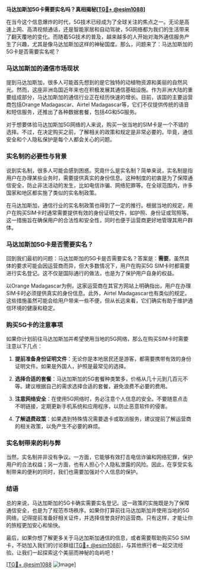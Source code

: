 **马达加斯加5G卡需要实名吗？真相揭秘[[TG💪+ @esim1088](https://t.me/s/esim1088)]**

在当今这个信息爆炸的时代，5G技术已经成为了全球关注的焦点之一。无论是高速上网、高清视频通话，还是智能家居和自动驾驶，5G网络都为我们的生活带来了翻天覆地的变化。而随着5G技术的普及，越来越多的人开始对海外通信服务产生了兴趣，尤其是像马达加斯加这样的神秘国度。那么，问题来了：马达加斯加的5G卡是否需要实名呢？

### 马达加斯加的通信市场现状

提到马达加斯加，很多人可能首先想到的是它独特的动植物资源和美丽的自然风光。然而，这座非洲岛国近年来也在积极发展其通信基础设施。作为非洲大陆的重要组成部分，马达加斯加的通信行业正在经历快速的增长。目前，该国的主要运营商包括Orange Madagascar、Airtel Madagascar等，它们不仅提供传统的语音和短信服务，还推出了各种数据套餐，包括4G和5G服务。

对于想要体验马达加斯加5G网络的人来说，购买一张当地的SIM卡是一个不错的选择。不过，在决定购买之前，了解相关的政策和规定是非常必要的。毕竟，通信安全和个人隐私保护是每个人都会关心的问题。

### 实名制的必要性与背景

说到实名制，很多人可能会感到困惑。究竟什么是实名制？简单来说，实名制是指用户在办理某些业务时，需要提供真实的身份信息。这种制度的初衷是为了保障通信安全，防止非法活动的发生，比如电信诈骗、网络犯罪等。在全球范围内，许多国家和地区都实施了类似的实名制政策。

在马达加斯加，通信行业的实名制政策也得到了一定的推行。根据当地的规定，用户在购买SIM卡时通常需要提供有效的身份证明文件，如护照、身份证或驾照等。这一措施旨在确保用户的合法性和安全性，同时也便于运营商更好地管理其用户群体。

### 马达加斯加5G卡是否需要实名？

回到我们最初的问题：马达加斯加的5G卡是否需要实名？答案是：**需要**。虽然具体的要求可能会因运营商而异，但大多数情况下，用户在购买5G SIM卡时都需要进行实名登记。这不仅是国际通行的做法，也是为了保护用户自身的权益。

以Orange Madagascar为例，这家运营商在其官方网站上明确指出，用户在办理SIM卡时必须提供真实的身份信息。此外，Airtel Madagascar也有类似的规定。这些措施虽然可能会给用户带来一些不便，但从长远来看，它们确实有助于维护通信环境的健康和稳定。

### 购买5G卡的注意事项

如果你计划前往马达加斯加并希望使用当地的5G网络，那么在购买SIM卡时需要注意以下几点：

1. **提前准备身份证明文件**：无论你是本地居民还是游客，都需要携带有效的身份证明文件。如果是外国人，护照是最常见的选择。
   
2. **选择合适的套餐**：马达加斯加的5G套餐种类繁多，价格从几十元到几百元不等。建议根据自己的需求选择合适的套餐，避免浪费不必要的费用。

3. **注意网络安全**：在使用5G网络时，务必注意个人信息的安全。不要随意点击不明链接，定期更新手机系统和应用程序，以防止恶意软件的侵害。

4. **了解退费政策**：如果遇到特殊情况需要退卡或取消服务，建议提前了解运营商的相关政策，以免产生不必要的麻烦。

### 实名制带来的利与弊

当然，实名制并非没有争议。一方面，它能够有效打击电信诈骗和网络犯罪，保护用户的合法权益；另一方面，也有人担心个人隐私泄露的风险。因此，在享受实名制带来的便利的同时，我们也需要加强对个人信息的保护。

### 结语

总的来说，马达加斯加的5G卡确实需要实名登记。这一政策的实施既是为了保障通信安全，也是为了规范市场秩序。如果你打算前往马达加斯加并使用当地的5G网络，记得提前准备好相关证件，并选择信誉良好的运营商。只有这样，才能让你的旅程更加安心和愉快。

最后，如果你想了解更多关于马达加斯加通信的信息，或者需要帮助购买5G SIM卡，不妨加入我们的讨论群组[[TG💪+ @esim1088](https://t.me/s/esim1088)]，与其他旅行者一起交流经验。让我们一起探索这个美丽而神秘的岛屿吧！

[[TG💪+ @esim1088](https://t.me/s/esim1088) ![Image](https://i.postimg.cc/4NQfJmqS/Snipaste-2025-05-13-00-14-12.png)]